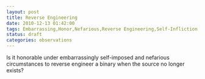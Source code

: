 ```yaml
---
layout: post
title: Reverse Engineering
date: 2010-12-13 01:42:00
tags: Embarrassing,Honor,Nefarious,Reverse Engineering,Self-Infliction,Software Engineering
status: draft
categories: observations
---
```


Is it honorable under embarrassingly self-imposed and nefarious circumstances
to reverse engineer a binary when the source no longer exists?

